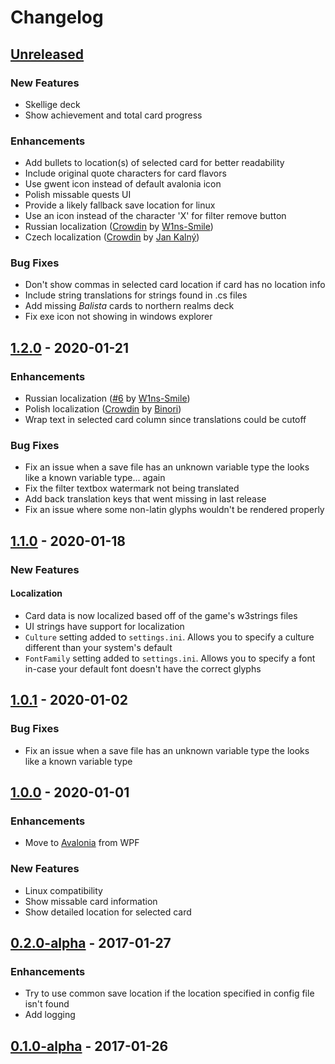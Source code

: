 # Changelog

## [Unreleased]

### New Features

- Skellige deck
- Show achievement and total card progress

### Enhancements

- Add bullets to location(s) of selected card for better readability
- Include original quote characters for card flavors
- Use gwent icon instead of default avalonia icon
- Polish missable quests UI
- Provide a likely fallback save location for linux
- Use an icon instead of the character 'X' for filter remove button
- Russian localization ([Crowdin] by [W1ns-Smile])
- Czech localization ([Crowdin] by [Jan Kalný])

### Bug Fixes

- Don't show commas in selected card location if card has no location info
- Include string translations for strings found in .cs files
- Add missing _Balista_ cards to northern realms deck
- Fix exe icon not showing in windows explorer

## [1.2.0] - 2020-01-21

### Enhancements

- Russian localization ([#6] by [W1ns-Smile])
- Polish localization ([Crowdin] by [Binori])
- Wrap text in selected card column since translations could be cutoff

### Bug Fixes

 - Fix an issue when a save file has an unknown variable type the looks like a known variable type... again
 - Fix the filter textbox watermark not being translated
 - Add back translation keys that went missing in last release
 - Fix an issue where some non-latin glyphs wouldn't be rendered properly
 
## [1.1.0] - 2020-01-18

### New Features

#### Localization

- Card data is now localized based off of the game's w3strings files
- UI strings have support for localization
- `Culture` setting added to `settings.ini`. Allows you to specify a culture different than your system's default
- `FontFamily` setting added to `settings.ini`. Allows you to specify a font in-case your default font doesn't have the correct glyphs

## [1.0.1] - 2020-01-02

### Bug Fixes

- Fix an issue when a save file has an unknown variable type the looks like a known variable type

## [1.0.0] - 2020-01-01

### Enhancements

- Move to [Avalonia] from WPF

### New Features

- Linux compatibility
- Show missable card information
- Show detailed location for selected card

## [0.2.0-alpha] - 2017-01-27

### Enhancements

- Try to use common save location if the location specified in config file isn't found
- Add logging

## [0.1.0-alpha] - 2017-01-26

[unreleased]: https://github.com/rfvgyhn/gwent-tracker/compare/v1.2.0...HEAD
[1.2.0]: https://github.com/rfvgyhn/gwent-tracker/compare/v1.1.0...v1.2.0
[1.1.0]: https://github.com/rfvgyhn/gwent-tracker/compare/v1.0.1...v1.1.0
[1.0.1]: https://github.com/rfvgyhn/gwent-tracker/compare/v1.0.0...v1.0.1
[1.0.0]: https://github.com/rfvgyhn/gwent-tracker/compare/v0.2.0-alpha...v1.0.0
[0.2.0-alpha]: https://github.com/rfvgyhn/gwent-tracker/compare/v0.1.0-alpha...v0.2.0-alpha
[0.1.0-alpha]: https://github.com/rfvgyhn/gwent-tracker/compare/cd9002c...v0.1.0-alpha
[avalonia]: https://avaloniaui.net/
[#6]: https://github.com/Rfvgyhn/gwent-tracker/pull/6
[Crowdin]: https://crowdin.com/project/gwent-tracker
[W1ns-Smile]: https://github.com/W1ns-Smile
[Binori]: https://crowdin.com/profile/Binori
[Jan Kalný]: https://crowdin.com/profile/honzas4400w
